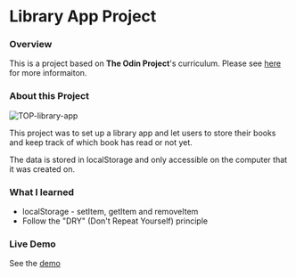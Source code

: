 # Library App Project

### Overview

This is a project based on **The Odin Project**'s curriculum. Please see [here](https://www.theodinproject.com/paths/full-stack-javascript/courses/javascript/lessons/library) for more informaiton.

### About this Project

![TOP-library-app](https://user-images.githubusercontent.com/35031228/138728956-40a22229-4e63-4728-a0b4-80aa29479542.png)

This project was to set up a library app and let users to store their books and keep track of which book has read or not yet.

The data is stored in localStorage and only accessible on the computer that it was created on.

### What I learned

- localStorage - setItem, getItem and removeItem
- Follow the "DRY" (Don't Repeat Yourself) principle

### Live Demo

See the [demo](https://victoriacheng15.github.io/top-library-app/)
